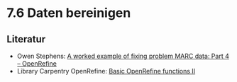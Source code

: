# 7.6 Daten bereinigen


## Literatur

* Owen Stephens: [A worked example of fixing problem MARC data: Part 4 – OpenRefine](http://www.meanboyfriend.com/overdue_ideas/2015/07/worked-example-fixing-marc-data-4/)
* Library Carpentry OpenRefine: [Basic OpenRefine functions II](https://data-lessons.github.io/library-openrefine/04-basic-functions-II/)